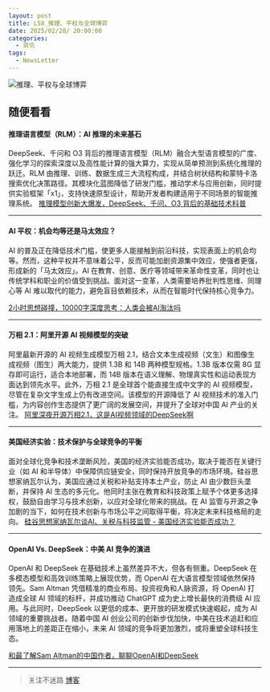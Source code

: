 ```yaml
---
layout: post
title: L58_推理、平权与全球博弈
date: 2025/02/28/ 20:00:00
categories:
  - 资讯
tags:
  - NewsLetter
---
```

![推理、平权与全球博弈](https://pics.naaln.com/2025-03-08-c1cc6ea9b81144aaa7e6c0c6c39d58a3-Xnapper_2025_02_28_09_20_00_5177d69467.jpg-basicBlog)

## 随便看看

#### 推理语言模型（RLM）：AI 推理的未来基石

DeepSeek、千问和 O3 背后的推理语言模型（RLM）融合大型语言模型的广度、强化学习的探索深度以及高性能计算的强大算力，实现从简单预测到系统化推理的跃迁。RLM 由推理、训练、数据生成三大流程构成，并结合树状结构和蒙特卡洛搜索优化决策路径。其模块化蓝图降低了研发门槛，推动学术与应用创新，同时提供实验框架「x1」，支持快速原型设计，帮助开发者构建适用于不同场景的智能推理系统。
[推理模型创新大爆发，DeepSeek、千问、O3 背后的基础技术科普](https://mp.weixin.qq.com/s/wrZohEYc5uOT2L4DtZgFdg)

---

#### AI 平权：机会均等还是马太效应？

AI 的普及正在降低技术门槛，使更多人能接触到前沿科技，实现表面上的机会均等。然而，这种平权并不意味着公平，反而可能加剧资源集中效应，使强者更强，形成新的「马太效应」。AI 在教育、创意、医疗等领域带来革命性变革，同时也让传统学科和职业的价值受到挑战。面对这一变革，人类需要培养批判性思维、同理心等 AI 难以取代的能力，避免盲目依赖技术，从而在智能时代保持核心竞争力。

[2小时思想碰撞，10000字深度思考：人类会被AI淘汰吗](https://mp.weixin.qq.com/s/GsIoufaD-dMRESLDLe3pxA)

---

#### 万相 2.1：阿里开源 AI 视频模型的突破

阿里最新开源的 AI 视频生成模型万相 2.1，结合文本生成视频（文生）和图像生成视频（图生）两大能力，提供 1.3B 和 14B 两种模型规格。1.3B 版本仅需 8G 显存即可运行，适合本地部署，而 14B 版本在语义理解、物理真实性和运动表现方面达到领先水平。此外，万相 2.1 是全球首个能直接生成中文字的 AI 视频模型，尽管在复杂文字生成上仍有改进空间。该模型的开源降低了 AI 视频技术的准入门槛，为内容创作生态提供了更广阔的发展空间，并提升了全球对中国 AI 产业的关注。
[阿里深夜开源万相2.1，这是AI视频领域的DeepSeek啊](https://mp.weixin.qq.com/s/oOFxhXb3EwdiEKNIJ6EN7g)

---

#### 美国经济实验：技术保护与全球竞争的平衡

面对全球化竞争和技术垄断风险，美国的经济实验能否成功，取决于能否在关键行业（如 AI 和半导体）中保障供应链安全，同时保持开放竞争的市场环境。硅谷思想家纳瓦尔认为，美国应通过关税和补贴支持本土产业，防止 AI 由少数巨头垄断，并保持 AI 生态的多元化。他同时主张在教育和科技政策上赋予个体更多选择权，鼓励自由学习与技术创新，以应对全球化带来的挑战。在 AI 监管与开源之争加剧的当下，如何在技术创新与市场公平之间取得平衡，将决定未来科技格局的走向。
[硅谷思想家纳瓦尔谈AI、关税与科技监管 - 美国经济实验能否成功？](https://mp.weixin.qq.com/s/aY7J0tFHl2V25kJkHgFr6w)

---

#### OpenAI Vs. DeepSeek：中美 AI 竞争的演进

OpenAI 和 DeepSeek 在基础技术上虽然差异不大，但各有侧重。DeepSeek 在多模态模型和高效训练策略上展现优势，而 OpenAI 在大语言模型领域依然保持领先。Sam Altman 凭借精准的商业布局、投资视角和人脉资源，将 OpenAI 打造成全球 AI 领域的标杆，并成功推动 ChatGPT 成为史上增长最快的消费级 AI 应用。与此同时，DeepSeek 以更低的成本、更开放的研发模式快速崛起，成为 AI 领域的重要挑战者。随着中国 AI 创业公司的创新步伐加快，中美在技术追赶和应用落地上的差距正在缩小，未来 AI 领域的竞争将更加激烈，或将重塑全球科技生态。

[和最了解Sam Altman的中国作者，聊聊OpenAI和DeepSeek](https://mp.weixin.qq.com/s/mBifXtBP_FbcJCUyRBmWAQ)

---

> 关注不迷路 [博客](https://blog.naaln.com/)
